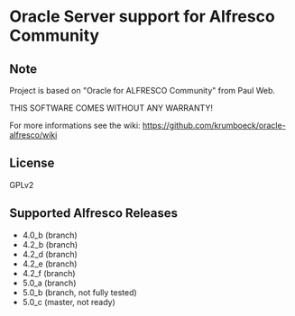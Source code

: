 Oracle Server support for Alfresco Community
============================================

Note
----
Project is based on "Oracle for ALFRESCO Community" from Paul Web.

THIS SOFTWARE COMES WITHOUT ANY WARRANTY!

For more informations see the wiki: https://github.com/krumboeck/oracle-alfresco/wiki


License
-------
GPLv2


Supported Alfresco Releases
---------------------------
* 4.0_b (branch)
* 4.2_b (branch)
* 4.2_d (branch)
* 4.2_e (branch)
* 4.2_f (branch)
* 5.0_a (branch)
* 5.0_b (branch, not fully tested)
* 5.0_c (master, not ready)

